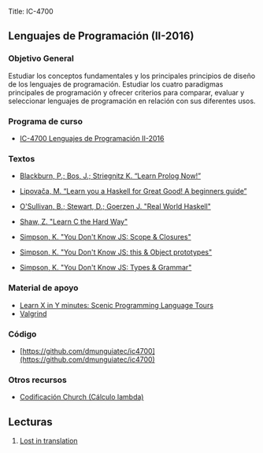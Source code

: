 Title: IC-4700

## Lenguajes de Programación (II-2016)

### Objetivo General 

Estudiar los conceptos fundamentales y los principales principios de diseño de los lenguajes de programación. Estudiar los cuatro paradigmas principales de programación y ofrecer criterios para comparar, evaluar y seleccionar lenguajes de programación en relación con sus diferentes usos.

### Programa de curso

+ [IC-4700 Lenguajes de Programación II-2016](../IC4700_DiegoMunguia_2016ii.pdf)

### Textos

+ [Blackburn, P.; Bos, J.; Striegnitz K. “Learn Prolog Now!”](http://www.learnprolognow.org)

+ [Lipovača, M. “Learn you a Haskell for Great Good! A beginners guide”](http://learnyouahaskell.com/chapters)

+ [O'Sullivan, B.; Stewart, D.; Goerzen J. "Real World Haskell"](http://book.realworldhaskell.org/read)

+ [Shaw, Z. "Learn C the Hard Way"](http://c.learncodethehardway.org/book)

+ [Simpson, K. "You Don't Know JS: Scope & Closures"](https://github.com/getify/You-Dont-Know-JS/blob/master/scope%20&%20closures/README.md#you-dont-know-js-scope--closures)

+ [Simpson, K. "You Don't Know JS: this & Object prototypes"](https://github.com/getify/You-Dont-Know-JS/blob/master/this%20&%20object%20prototypes/README.md#you-dont-know-js-this--object-prototypes)

+ [Simpson, K. "You Don't Know JS: Types & Grammar"](https://github.com/getify/You-Dont-Know-JS/blob/master/types%20&%20grammar/README.md#you-dont-know-js-types--grammar)

### Material de apoyo

+ [Learn X in Y minutes: Scenic Programming Language Tours](http://learnxinyminutes.com/)
+ [Valgrind](http://valgrind.org/docs/manual/quick-start.html#quick-start.intro)

### Código

+ [https://github.com/dmunguiatec/ic4700](https://github.com/dmunguiatec/ic4700)

### Otros recursos

+ [Codificación Church (Cálculo lambda)](https://en.wikipedia.org/wiki/Church_encoding)

## Lecturas

1. [Lost in translation](http://lera.ucsd.edu/papers/wsj.pdf)

